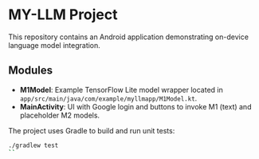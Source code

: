 # MY-LLM Project

This repository contains an Android application demonstrating on-device language model integration.

## Modules
- **M1Model**: Example TensorFlow Lite model wrapper located in `app/src/main/java/com/example/myllmapp/M1Model.kt`.
- **MainActivity**: UI with Google login and buttons to invoke M1 (text) and placeholder M2 models.

The project uses Gradle to build and run unit tests:

```bash
./gradlew test
``